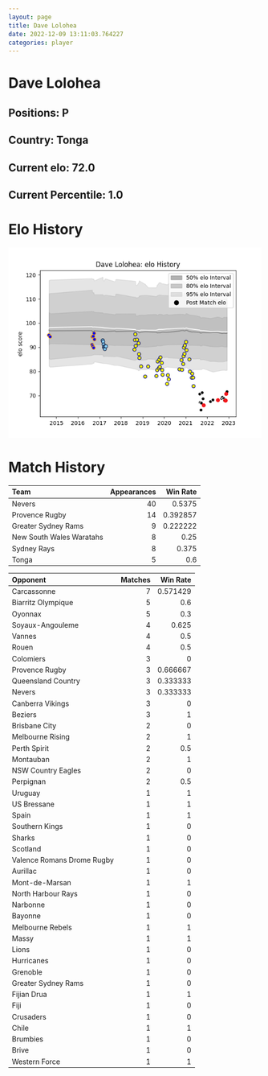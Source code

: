 ```yaml
---  
layout: page  
title: Dave Lolohea  
date: 2022-12-09 13:11:03.764227  
categories: player  
---
```

# Dave Lolohea

## Positions: P

## Country: Tonga

## Current elo: 72.0

## Current Percentile: 1.0

# Elo History


![elo history](history_DaveLolohea.png)
# Match History


| Team                     |   Appearances |   Win Rate |
|:-------------------------|--------------:|-----------:|
| Nevers                   |            40 |   0.5375   |
| Provence Rugby           |            14 |   0.392857 |
| Greater Sydney Rams      |             9 |   0.222222 |
| New South Wales Waratahs |             8 |   0.25     |
| Sydney Rays              |             8 |   0.375    |
| Tonga                    |             5 |   0.6      |

| Opponent                   |   Matches |   Win Rate |
|:---------------------------|----------:|-----------:|
| Carcassonne                |         7 |   0.571429 |
| Biarritz Olympique         |         5 |   0.6      |
| Oyonnax                    |         5 |   0.3      |
| Soyaux-Angouleme           |         4 |   0.625    |
| Vannes                     |         4 |   0.5      |
| Rouen                      |         4 |   0.5      |
| Colomiers                  |         3 |   0        |
| Provence Rugby             |         3 |   0.666667 |
| Queensland Country         |         3 |   0.333333 |
| Nevers                     |         3 |   0.333333 |
| Canberra Vikings           |         3 |   0        |
| Beziers                    |         3 |   1        |
| Brisbane City              |         2 |   0        |
| Melbourne Rising           |         2 |   1        |
| Perth Spirit               |         2 |   0.5      |
| Montauban                  |         2 |   1        |
| NSW Country Eagles         |         2 |   0        |
| Perpignan                  |         2 |   0.5      |
| Uruguay                    |         1 |   1        |
| US Bressane                |         1 |   1        |
| Spain                      |         1 |   1        |
| Southern Kings             |         1 |   0        |
| Sharks                     |         1 |   0        |
| Scotland                   |         1 |   0        |
| Valence Romans Drome Rugby |         1 |   0        |
| Aurillac                   |         1 |   0        |
| Mont-de-Marsan             |         1 |   1        |
| North Harbour Rays         |         1 |   0        |
| Narbonne                   |         1 |   0        |
| Bayonne                    |         1 |   0        |
| Melbourne Rebels           |         1 |   1        |
| Massy                      |         1 |   1        |
| Lions                      |         1 |   0        |
| Hurricanes                 |         1 |   0        |
| Grenoble                   |         1 |   0        |
| Greater Sydney Rams        |         1 |   0        |
| Fijian Drua                |         1 |   1        |
| Fiji                       |         1 |   0        |
| Crusaders                  |         1 |   0        |
| Chile                      |         1 |   1        |
| Brumbies                   |         1 |   0        |
| Brive                      |         1 |   0        |
| Western Force              |         1 |   1        |